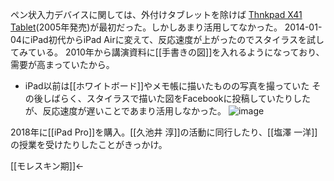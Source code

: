 
ペン状入力デバイスに関しては、外付けタブレットを除けば [Thnkpad X41 Tablet](https://pc.watch.impress.co.jp/docs/2005/0608/lenovo.htm)(2005年発売)が最初だった。しかしあまり活用してなかった。
2014-01-04にiPad初代からiPad Airに変えて、反応速度が上がったのでスタイラスを試してみている。
2010年から講演資料に[[手書きの図]]を入れるようになっており、需要が高まっていたから。
- iPad以前は[[ホワイトボード]]やメモ帳に描いたものの写真を撮っていた
その後しばらく、スタイラスで描いた図をFacebookに投稿していたりしたが、反応速度が遅いことであまり活用しなかった。
![image](https://gyazo.com/82371a39ae07e285b548f6e1ad767e1a/thumb/1000)

2018年に[[iPad Pro]]を購入。[[久池井 淳]]の活動に同行したり、[[塩澤 一洋]]の授業を受けたりしたことがきっかけ。

[[モレスキン期]]←
